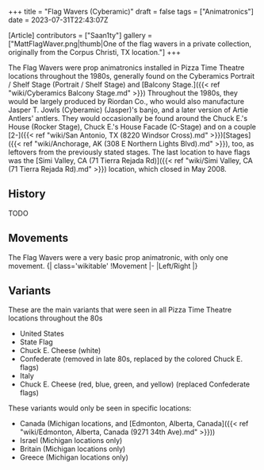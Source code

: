 +++
title = "Flag Wavers (Cyberamic)"
draft = false
tags = ["Animatronics"]
date = 2023-07-31T22:43:07Z

[Article]
contributors = ["Saan1ty"]
gallery = ["MattFlagWaver.png|thumb|One of the flag wavers in a private collection, originally from the Corpus Christi, TX location."]
+++

The Flag Wavers were prop animatronics installed in Pizza Time Theatre locations throughout the 1980s, generally found on the Cyberamics Portrait / Shelf Stage (Portrait / Shelf Stage) and [Balcony Stage.]({{< ref "wiki/Cyberamics Balcony Stage.md" >}}) Throughout the 1980s, they would be largely produced by Riordan Co., who would also manufacture Jasper T. Jowls (Cyberamic) (Jasper)'s banjo, and a later version of Artie Antlers' antlers. They would occasionally be found around the Chuck E.'s House (Rocker Stage), Chuck E.'s House Facade (C-Stage) and on a couple [2-]({{< ref "wiki/San Antonio, TX (8220 Windsor Cross).md" >}})[Stages]({{< ref "wiki/Anchorage, AK (308 E Northern Lights Blvd).md" >}}), too, as leftovers from the previously stated stages. The last location to have flags was the [Simi Valley, CA (71 Tierra Rejada Rd)]({{< ref "wiki/Simi Valley, CA (71 Tierra Rejada Rd).md" >}}) location, which closed in May 2008.

## History ##
TODO

## Movements ##
The Flag Wavers were a very basic prop animatronic, with only one movement.
{| class='wikitable'
!Movement
|-
|Left/Right
|}

## Variants ##
These are the main variants that were seen in all Pizza Time Theatre locations throughout the 80s

* United States
* State Flag
* Chuck E. Cheese (white)
* Confederate (removed in late 80s, replaced by the colored Chuck E. flags)
* Italy
* Chuck E. Cheese (red, blue, green, and yellow) (replaced Confederate flags)

These variants would only be seen in specific locations: 

* Canada (Michigan locations, and [Edmonton, Alberta, Canada]({{< ref "wiki/Edmonton, Alberta, Canada (9271 34th Ave).md" >}}))
* Israel (Michigan locations only)
* Britain (Michigan locations only)
* Greece (Michigan locations only)


